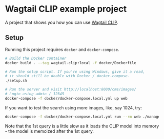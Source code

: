 # Wagtail CLIP example project

A project that shows you how you can use [Wagtail CLIP](https://github.com/MattSegal/wagtail-clip).

## Setup

Running this project requires `docker` and `docker-compose`.

```bash
# Build the Docker container
docker build . --tag wagtail-clip:local -f docker/Dockerfile

# Run the setup script. If you're using Windows, give it a read,
# it should still be doable with Docker / docker-compose.
./setup.sh

# Run the server and visit http://localhost:8000/cms/images/
# Login using admin / 12345
docker-compose -f docker/docker-compose.local.yml up web
```

If you want to test the search using more images, like, say 1024, try:

```bash
docker-compose -f docker/docker-compose.local.yml run --rm web ./manage.py setup_images 1024
```

Note that the 1st query is a little slow as it loads the CLIP model into memory - the model is memoized after the 1st query.
